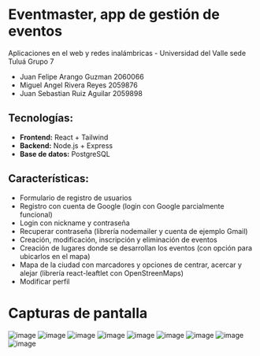 # Eventmaster, app de gestión de eventos

Aplicaciones en el web y redes inalámbricas - Universidad del Valle sede Tuluá
Grupo 7

* Juan Felipe Arango Guzman 2060066
* Miguel Angel Rivera Reyes 2059876
* Juan Sebastian Ruiz Aguilar 2059898

## Tecnologías:
- **Frontend:** React + Tailwind
- **Backend:** Node.js + Express
- **Base de datos:** PostgreSQL

## Características:
- Formulario de registro de usuarios
- Registro con cuenta de Google (login con Google parcialmente funcional)
- Login con nickname y contraseña
- Recuperar contraseña (librería nodemailer y cuenta de ejemplo Gmail)
- Creación, modificación, inscripción y eliminación de eventos
- Creación de lugares donde se desarrollan los eventos (con opción para ubicarlos en el mapa)
- Mapa de la ciudad con marcadores y opciones de centrar, acercar y alejar (librería react-leaftlet con OpenStreenMaps)
- Modificar perfil

# Capturas de pantalla

![image](https://github.com/MiguelRivera03/Proyecto-Final-3w/assets/61480324/d9eb3717-1970-4d45-97ee-3008ba14152c)
![image](https://github.com/MiguelRivera03/Proyecto-Final-3w/assets/61480324/d9c077e2-5250-4ddb-8361-02962d4739c2)
![image](https://github.com/MiguelRivera03/Proyecto-Final-3w/assets/61480324/0acd5f6e-593d-4f27-a3b7-f83ea7351cb5)
![image](https://github.com/MiguelRivera03/Proyecto-Final-3w/assets/61480324/65863c31-a272-4e27-8de6-58dcfdf74b44)
![image](https://github.com/MiguelRivera03/Proyecto-Final-3w/assets/61480324/78be765e-1335-47a4-9935-3be020cb6575)
![image](https://github.com/MiguelRivera03/Proyecto-Final-3w/assets/61480324/0e4a5118-1f93-46c9-ad65-6a96ce934d08)
![image](https://github.com/MiguelRivera03/Proyecto-Final-3w/assets/61480324/bf64794c-2507-4a38-92be-6b622187d39c)
![image](https://github.com/MiguelRivera03/Proyecto-Final-3w/assets/61480324/844de31a-ddfe-4e35-af7c-22b84ae20862)
![image](https://github.com/MiguelRivera03/Proyecto-Final-3w/assets/61480324/c53e9c84-91e0-4721-b742-41d6ec5f0771)
